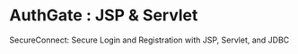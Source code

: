 # AuthGate : JSP & Servlet
 SecureConnect: Secure Login and Registration with JSP, Servlet, and JDBC
